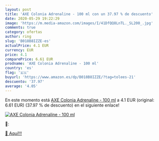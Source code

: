 ```yaml
---
layout: post
title: 'AXE Colonia Adrenaline - 100 ml con un 37.97 % de descuento'
date: 2020-05-29 19:22:29
image: 'https://m.media-amazon.com/images/I/41DfQQ8LnTL._SL200_.jpg'
comments: true
category: ofertas
author: ring
slug: 'B018B8IZZE-es'
actualPrice: 4.1 EUR
currency: EUR
price: 4.1
comparePrice: 6.61 EUR
prodname: 'AXE Colonia Adrenaline - 100 ml'
country: 'es'
flag: '🇪🇸'
buyurl: 'https://www.amazon.es/dp/B018B8IZZE/?tag=tolees-21'
descuento: '37.97'
average: '4.05'
---
```


En este momento está [AXE Colonia Adrenaline - 100 ml](https://www.amazon.es/dp/B018B8IZZE/?tag=tolees-21) a 4.1 EUR (original: 6.61 EUR) (37.97 %  de descuento) en el siguiente enlace!

[![AXE Colonia Adrenaline - 100 ml](https://m.media-amazon.com/images/I/41DfQQ8LnTL._SL200_.jpg)](https://www.amazon.es/dp/B018B8IZZE/?tag=tolees-21)

🔎:


[🛒 Aquí!!!](https://www.amazon.es/dp/B018B8IZZE/?tag=tolees-21)
